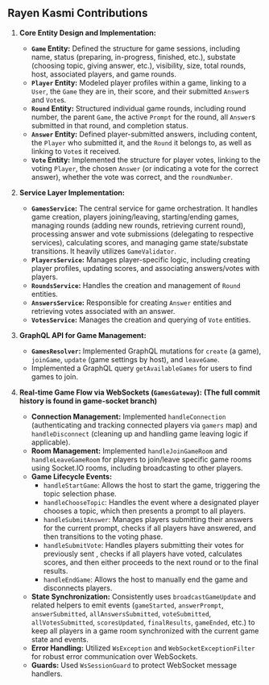## Rayen Kasmi Contributions

1.  **Core Entity Design and Implementation:**
    *   **`Game` Entity:** Defined the structure for game sessions, including name, status (preparing, in-progress, finished, etc.), substate (choosing topic, giving answer, etc.), visibility, size, total rounds, host, associated players, and game rounds.
    *   **`Player` Entity:** Modeled player profiles within a game, linking to a `User`, the `Game` they are in, their score, and their submitted `Answer`s and `Vote`s.
    *   **`Round` Entity:** Structured individual game rounds, including round number, the parent `Game`, the active `Prompt` for the round, all `Answer`s submitted in that round, and completion status.
    *   **`Answer` Entity:** Defined player-submitted answers, including content, the `Player` who submitted it, and the `Round` it belongs to, as well as linking to `Vote`s it received.
    *   **`Vote` Entity:** Implemented the structure for player votes, linking to the voting `Player`, the chosen `Answer` (or indicating a vote for the correct answer), whether the vote was correct, and the `roundNumber`.

2.  **Service Layer Implementation:**
    *   **`GamesService`:** The central service for game orchestration. It handles game creation, players joining/leaving, starting/ending games, managing rounds (adding new rounds, retrieving current round), processing answer and vote submissions (delegating to respective services), calculating scores, and managing game state/substate transitions. It heavily utilizes `GameValidator`.
    *   **`PlayersService`:** Manages player-specific logic, including creating player profiles, updating scores, and associating answers/votes with players.
    *   **`RoundsService`:** Handles the creation and management of `Round` entities.
    *   **`AnswersService`:** Responsible for creating `Answer` entities and retrieving votes associated with an answer.
    *   **`VotesService`:** Manages the creation and querying of `Vote` entities.

3.  **GraphQL API for Game Management:**
    *   **`GamesResolver`:** Implemented GraphQL mutations for `create` (a game), `joinGame`, `update` (game settings by host), and `leaveGame`.
    *   Implemented a GraphQL query `getAvailableGames` for users to find games to join.

4.  **Real-time Game Flow via WebSockets (`GamesGateway`):**  **(The full commit history is found in game-socket branch)**
    *   **Connection Management:** Implemented `handleConnection` (authenticating and tracking connected players via `gamers` map) and `handleDisconnect` (cleaning up and handling game leaving logic if applicable).
    *   **Room Management:** Implemented `handleJoinGameRoom` and `handleLeaveGameRoom` for players to join/leave specific game rooms using Socket.IO rooms, including broadcasting to other players.
    *   **Game Lifecycle Events:**
        *   `handleStartGame`: Allows the host to start the game, triggering the topic selection phase.
        *   `handleChooseTopic`: Handles the event where a designated player chooses a topic, which then presents a prompt to all players.
        *   `handleSubmitAnswer`: Manages players submitting their answers for the current prompt, checks if all players have answered, and then transitions to the voting phase.
        *   `handleSubmitVote`: Handles players submitting their votes for previously sent , checks if all players have voted, calculates scores, and then either proceeds to the next round or to the final results.
        *   `handleEndGame`: Allows the host to manually end the game and disconnects players.
    *   **State Synchronization:** Consistently uses `broadcastGameUpdate` and related helpers to emit events (`gameStarted`, `answerPrompt`, `answerSubmitted`, `allAnswersSubmitted`, `voteSubmitted`, `allVotesSubmitted`, `scoresUpdated`, `finalResults`, `gameEnded`, etc.) to keep all players in a game room synchronized with the current game state and events.
    *   **Error Handling:** Utilized `WsException` and `WebSocketExceptionFilter` for robust error communication over WebSockets.
    *   **Guards:** Used `WsSessionGuard` to protect WebSocket message handlers.